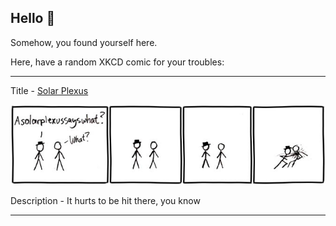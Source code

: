 ## Hello 👀

Somehow, you found yourself here.

Here, have a random XKCD comic for your troubles:

-----------------------------------

Title - [Solar Plexus](https://xkcd.com/64)

![Solar Plexus](./random_comic.png)

Description - It hurts to be hit there, you know

-----------------------------------